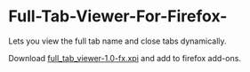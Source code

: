 # Full-Tab-Viewer-For-Firefox-
Lets you view the full tab name and close tabs dynamically.

Download [full_tab_viewer-1.0-fx.xpi](https://github.com/infernokun/Full-Tab-Viewer-For-Firefox-/raw/main/full_tab_viewer-1.0-fx.xpi) and add to firefox add-ons.
